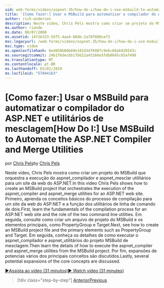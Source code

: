 ```yaml
---
uid: web-forms/videos/aspnet-35/how-do-i/how-do-i-use-msbuild-to-automate-the-aspnet-compiler-and-merge-utilities
title: '[Como fazer:] Usar o MSBuild para automatizar o compilador do ASP.NET e utilitários de mesclagem | Microsoft Docs'
author: rick-anderson
description: Neste vídeo, Chris Pels mostra como criar um projeto do MSBuild que orquestra a execução dos utilitários aspnet_compiler e aspnet_merge para um ASP...
ms.author: riande
ms.date: 08/07/2008
ms.assetid: 14f2b333-59f5-4ae4-88db-2a78f809cef3
msc.legacyurl: /web-forms/videos/aspnet-35/how-do-i/how-do-i-use-msbuild-to-automate-the-aspnet-compiler-and-merge-utilities
msc.type: video
ms.openlocfilehash: bed850b06b69e101d34f6987c9e6c66ab928543c
ms.sourcegitcommit: 24b1f6decbb17bb22a45166e5fdb0845c65af498
ms.translationtype: MT
ms.contentlocale: pt-BR
ms.lasthandoff: 03/01/2019
ms.locfileid: "57044163"
---
```

<a name="how-do-i-use-msbuild-to-automate-the-aspnet-compiler-and-merge-utilities"></a><span data-ttu-id="fec80-103">[Como fazer:] Usar o MSBuild para automatizar o compilador do ASP.NET e utilitários de mesclagem</span><span class="sxs-lookup"><span data-stu-id="fec80-103">[How Do I:] Use MSBuild to Automate the ASP.NET Compiler and Merge Utilities</span></span>
====================
<span data-ttu-id="fec80-104">por [Chris Pels](https://twitter.com/chrispels)</span><span class="sxs-lookup"><span data-stu-id="fec80-104">by [Chris Pels](https://twitter.com/chrispels)</span></span>

<span data-ttu-id="fec80-105">Neste vídeo, Chris Pels mostra como criar um projeto do MSBuild que orquestra a execução do aspnet\_compilador e aspnet\_mesclar utilitários para um site da web do ASP.NET.</span><span class="sxs-lookup"><span data-stu-id="fec80-105">In this video Chris Pels shows how to create an MSBuild project that orchestrates the execution of the aspnet\_compiler and aspnet\_merge utilities for an ASP.NET web site.</span></span> <span data-ttu-id="fec80-106">Primeiro, aprenda os conceitos básicos do processo de compilação para um site da web do ASP.NET e a função dos utilitários de linha de comando de dois.</span><span class="sxs-lookup"><span data-stu-id="fec80-106">First, learn the fundamentals of the compilation process for an ASP.NET web site and the role of the two command line utilities.</span></span> <span data-ttu-id="fec80-107">Em seguida, consulte como criar um arquivo de projeto do MSBuild e os elementos principais, como PropertyGroup e Target.</span><span class="sxs-lookup"><span data-stu-id="fec80-107">Next, see how to create an MSBuild project file and the primary elements such as PropertyGroup and Target.</span></span> <span data-ttu-id="fec80-108">Em seguida, conheça os detalhes de como executar o aspnet\_compilador e aspnet\_utilitários do projeto MSBuild de mesclagem.</span><span class="sxs-lookup"><span data-stu-id="fec80-108">Then learn the details of how to execute the aspnet\_compiler and aspnet\_merge utilities from the MSBuild project.</span></span> <span data-ttu-id="fec80-109">Por fim, expansões de potencias vários dos principais conceitos são discutidos.</span><span class="sxs-lookup"><span data-stu-id="fec80-109">Lastly, several potential expansions of the core concepts are discussed.</span></span>

[<span data-ttu-id="fec80-110">&#9654;Assista ao vídeo (31 minutos)</span><span class="sxs-lookup"><span data-stu-id="fec80-110">&#9654; Watch video (31 minutes)</span></span>](https://channel9.msdn.com/Blogs/ASP-NET-Site-Videos/how-do-i-use-msbuild-to-automate-the-aspnet-compiler-and-merge-utilities)

> [!div class="step-by-step"]
> [<span data-ttu-id="fec80-111">Anterior</span><span class="sxs-lookup"><span data-stu-id="fec80-111">Previous</span></span>](how-do-i-serialize-a-graph-with-the-entity-framework.md)
